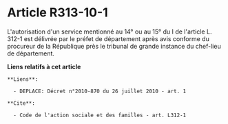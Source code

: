 # Article R313-10-1

L'autorisation d'un service mentionné au 14° ou au 15° du I de l'article L. 312-1 est délivrée par le préfet de département
après avis conforme du procureur de la République près le tribunal de grande instance du chef-lieu de département.

**Liens relatifs à cet article**

	**Liens**:

	  - DEPLACE: Décret n°2010-870 du 26 juillet 2010 - art. 1

	**Cite**:

	  - Code de l'action sociale et des familles - art. L312-1
